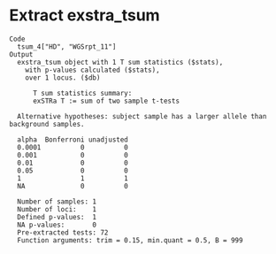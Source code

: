 # Extract exstra_tsum

    Code
      tsum_4["HD", "WGSrpt_11"]
    Output
      exstra_tsum object with 1 T sum statistics ($stats),
        with p-values calculated ($stats),
        over 1 locus. ($db)
      
          T sum statistics summary:
          exSTRa T := sum of two sample t-tests
      
      Alternative hypotheses: subject sample has a larger allele than background samples.
      
      alpha  Bonferroni unadjusted
      0.0001          0          0 
      0.001           0          0 
      0.01            0          0 
      0.05            0          0 
      1               1          1 
      NA              0          0 
      
      Number of samples: 1 
      Number of loci:    1 
      Defined p-values:  1 
      NA p-values:       0 
      Pre-extracted tests: 72 
      Function arguments: trim = 0.15, min.quant = 0.5, B = 999

